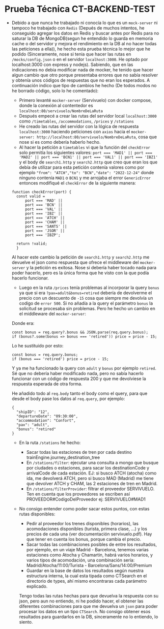 
# Prueba Técnica CT-BACKEND-TEST

   - Debido a que nunca he trabajado ni conocía lo que es un `mock-server` ni tampoco he trabajado con `Redis` (Depués de muchos intentos, he conseguido agregar los datos en Redis y buscar antes por Redis para no saturar la DB de MongoDB(segun he entendido lo guarda en memoria cache o del servidor y mejora el rendimiento en la DB al no hacer todas las peticiones a ella)), he hecho esta prueba técnica lo mejor que he podido (Sinceramente, nose si tenia que hacer las rutas en `/mocks/config.json` o en el servidor `localhost:3000`. He optado por localhost:3000 con express y nodejs). Sabiendo, que en las indicaciones no debia modificar nada de mocker, he tenido que hacer algun cambio que otro porque presentaba errores que no sabía resolver y obtenía unos códigos de respuestas que no eran los esperados. A continuación indico que tipo de cambios he hecho (De todos modos no he borrado código, solo lo he comentado):
      - Primero levanté `mocker-server` (Servivuelo) con docker compose, donde la conexión al contentedor es `localhost:80/servivuelo/NombreDeLaRuta`
      - Después empecé a crear las rutas del servidor local `localhost:3000` como `/timetables`, `/accommodations`, `/prices` y `/stations`
      - He creado las rutas del servidor con la lógica de respuesta `localhost:3000` haciendo peticiones con `axios` hacia el `mocker-server: http://localhost:80/servivuelo/NombreDeLaRuta`, cosa que nose si es como debería haberlo hecho.
      - Al hacer la petición a `timetables` vi que la función del `checkError` solo permitía los siguientes valores: `port === 'MAD1' || port === 'MAD2' || port === 'BCN1' || port === 'VAL1' || port === 'IBZ1'` y el body de `search1.http` y `search2.http` que creo que eran los que debía de utilizar para esta petición contenía valores como por ejemplo `"from": "ATCH","to": "BCN","date": "2022-12-24"` donde ninguno contenía `MAD1` o `BCN1` y me arrojaba el error `GenericError` entonces modifiqué el `checkError` de la siguiente manera:
      ```
      function checkError(port) {
        const valid =
            port === 'MAD' ||
            port === 'BCN' ||
            port === 'VAL' ||
            port === 'IBZ' ||
            port === 'ATCH' ||
            port === 'CHAM' ||
            port === 'SANTS' ||
            port === 'JSOR' ||
            port === 'IBZP';

        return !valid;
        }
      ```
      Al hacer este cambio la petición de `search1.http` y `search2.http` me devuelve el json como respuesta que ofrece el middleware del `mocker-server` y la petición es exitosa. Nose si debería haber tocado nada para poder hacerlo, pero es la única forma que he visto con la que podía hacerlo funcionar.

      - Luego en la ruta `/prices` tenía problemas al incorporar la query `bonus` ya que si era `?pax=adult&bonus=retired` debería de devolverme el precio con un descuento de `-15` cosa que siempre me devolvía un codigo de `error 500`. Si no añadía a la query el parámetro `bonus` la solicitud se procesaba sin problemas. Pero he hecho un cambio en el middleware del `mocker-server`:


      Donde era:
      ```
      const bonus = req.query?.bonus && JSON.parse(req.query.bonus);
      if (bonus?.some(bonus => bonus === 'retired')) price = price - 15;
      ```
      Lo he sustituido por esto:
      ```
      const bonus = req.query.bonus;
      if (bonus === 'retired') price = price - 15;
      ```
      Y ya me ha funcionado la query con `adult` y `bonus` por ejemplo `retired`. Sé que no debería haber modificado nada, pero no sabía hacerlo funcionar con un código de respuesta 200 y que me devolviese la respuesta esperada de otra forma.

      He añadido todo al `req.body` tanto el body como el query, para que desde el body pase los datos al `req.query`, por ejemplo:
      ```
      {
        "shipID": "12",
        "departureDate": "09:30:00",
        "accommodation": "Confort",
        "pax": "adult",
        "bonus": "retired"
      }
      ```
      - En la ruta `/stations` he hecho:
         - Sacar todas las estaciones de tren por cada destino trainEngine.journey_destination_tree
         - En `/stations/filter`: ejecutar una consulta a mongo que busque por ciudades o estaciones, para sacar los destinationCode y arrivalCode de cada estación. EJ: si busco ATCH (atocha) como ida, me devolverá ATCH, pero si busco MAD (Madrid) me tiene que devolver ATCH y CHAM, las 2 estaciones de tren en Madrid.
         - En `/stations/filterProvider`: filtrar el proveedor SERVIVUELO. Ten en cuenta que los proveedores se escriben así PROVEEDOR#CodigoDelProveedor ej: SERVIVUELO#MAD1
       

      - No consigo entender como poder sacar estos puntos, con estas rutas disponibles:
         - Pedir al proveedor los trenes disponibles (horarios), las acomodaciones disponibles (turista, primera clase, ...) y los precios de cada una (ver documentación servivuelo.pdf). Hay que tener en cuenta los bonus, porque cambia el precio.
         - Sacar todas las combinaciones posibles de entre los resultados, por ejemplo, en un viaje Madrid - Barcelona, tenemos varias estaciones como Atocha y Chamartin, habrá varios horarios, y varios tipos de acomodación, una combinación sería: Madrid/Atocha/11:00/Turista - Barcelona/Sans/14:00/Premium
         - Guardar en la base de datos los resultados según nuestra estructura interna, la cual esta tipada como CTSearch en el directorio de types, ahí mismo encontraras cada parámetro explicado.

         Tengo todas las rutas hechas para que devuelva la respuesta con su json, pero aun no entiendo, ni he podido hacer, el obtener las diferentes combinaciones para que me devuelva un `json` para poder procesar los datos en un tipo `CTSearch`. No consigo obtener esos resultados para guardarlos en la DB, sinceramente no lo entiendo, lo siento.
